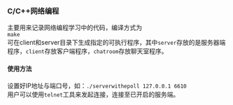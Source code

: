 ### C/C++网络编程  
主要用来记录网络编程学习中的代码，编译方式为  
`make`  
可在client和server目录下生成指定的可执行程序，其中`server`存放的是服务器端程序，`client`存放客户端程序，`chatroom`存放聊天室程序。  
#### 使用方法  
设置好IP地址与端口号，如：`./serverwithepoll 127.0.0.1 6610`  
用户可以使用`telnet`工具来发起连接，连接至已开启的服务端。  